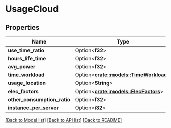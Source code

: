 # UsageCloud

## Properties

Name | Type | Description | Notes
------------ | ------------- | ------------- | -------------
**use_time_ratio** | Option<**f32**> |  | [optional]
**hours_life_time** | Option<**f32**> |  | [optional]
**avg_power** | Option<**f32**> |  | [optional]
**time_workload** | Option<[**crate::models::TimeWorkload**](Time_Workload.md)> |  | [optional]
**usage_location** | Option<**String**> |  | [optional]
**elec_factors** | Option<[**crate::models::ElecFactors**](Elec_Factors.md)> |  | [optional]
**other_consumption_ratio** | Option<**f32**> |  | [optional]
**instance_per_server** | Option<**i32**> |  | [optional]

[[Back to Model list]](../README.md#documentation-for-models) [[Back to API list]](../README.md#documentation-for-api-endpoints) [[Back to README]](../README.md)


